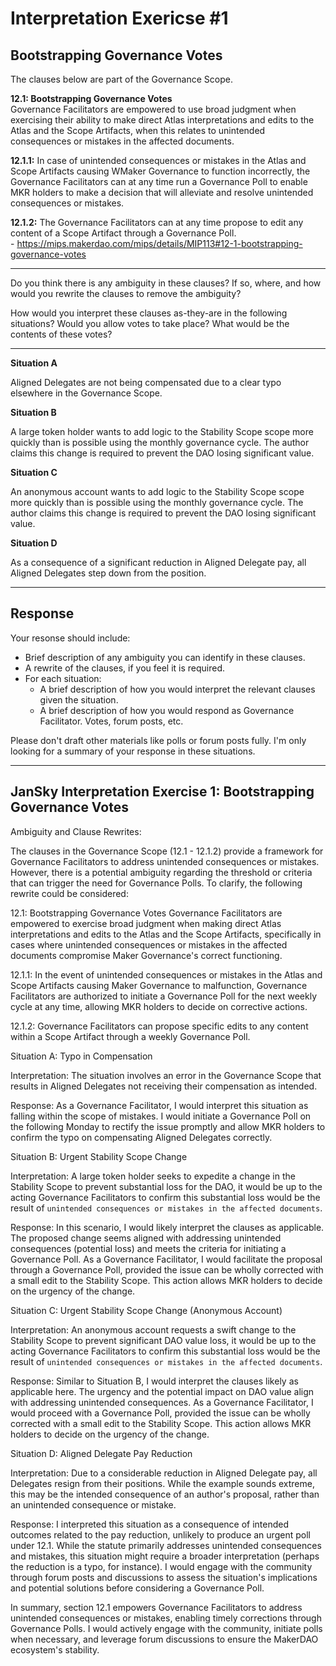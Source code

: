 # Interpretation Exericse #1

## Bootstrapping Governance Votes

The clauses below are part of the Governance Scope.  

**12.1: Bootstrapping Governance Votes**  
Governance Facilitators are empowered to use broad judgment when exercising their ability to make direct Atlas interpretations and edits to the Atlas and the Scope Artifacts, when this relates to unintended consequences or mistakes in the affected documents.  

**12.1.1:**
In case of unintended consequences or mistakes in the Atlas and Scope Artifacts causing WMaker Governance to function incorrectly, the Governance Facilitators can at any time run a Governance Poll to enable MKR holders to make a decision that will alleviate and resolve unintended consequences or mistakes.  

**12.1.2:**
The Governance Facilitators can at any time propose to edit any content of a Scope Artifact through a Governance Poll.  
\- https://mips.makerdao.com/mips/details/MIP113#12-1-bootstrapping-governance-votes  

---

Do you think there is any ambiguity in these clauses? If so, where, and how would you rewrite the clauses to remove the ambiguity?

How would you interpret these clauses as-they-are in the following situations? Would you allow votes to take place? What would be the contents of these votes?

---

**Situation A**

Aligned Delegates are not being compensated due to a clear typo elsewhere in the Governance Scope.

**Situation B**

A large token holder wants to add logic to the Stability Scope scope more quickly than is possible using the monthly governance cycle. The author claims this change is required to prevent the DAO losing significant value.

**Situation C**

An anonymous account wants to add logic to the Stability Scope scope more quickly than is possible using the monthly governance cycle. The author claims this change is required to prevent the DAO losing significant value.

**Situation D**

As a consequence of a significant reduction in Aligned Delegate pay, all Aligned Delegates step down from the position. 

---

## Response

Your resonse should include:
* Brief description of any ambiguity you can identify in these clauses.
* A rewrite of the clauses, if you feel it is required.
* For each situation:
    * A brief description of how you would interpret the relevant clauses given the situation.
    * A brief description of how you would respond as Governance Facilitator. Votes, forum posts, etc. 

Please don't draft other materials like polls or forum posts fully. I'm only looking for a summary of your response in these situations. 

---


## JanSky Interpretation Exercise 1: Bootstrapping Governance Votes

Ambiguity and Clause Rewrites:

The clauses in the Governance Scope (12.1 - 12.1.2) provide a framework for Governance Facilitators to address unintended consequences or mistakes. However, there is a potential ambiguity regarding the threshold or criteria that can trigger the need for Governance Polls. To clarify, the following rewrite could be considered:

12.1: Bootstrapping Governance Votes
Governance Facilitators are empowered to exercise broad judgment when making direct Atlas interpretations and edits to the Atlas and the Scope Artifacts, specifically in cases where unintended consequences or mistakes in the affected documents compromise Maker Governance's correct functioning.

12.1.1: In the event of unintended consequences or mistakes in the Atlas and Scope Artifacts causing Maker Governance to malfunction, Governance Facilitators are authorized to initiate a Governance Poll for the next weekly cycle at any time, allowing MKR holders to decide on corrective actions.

12.1.2: Governance Facilitators can propose specific edits to any content within a Scope Artifact through a weekly Governance Poll.

Situation A: Typo in Compensation

Interpretation: The situation involves an error in the Governance Scope that results in Aligned Delegates not receiving their compensation as intended.

Response: As a Governance Facilitator, I would interpret this situation as falling within the scope of mistakes. I would initiate a Governance Poll on the following Monday to rectify the issue promptly and allow MKR holders to confirm the typo on compensating Aligned Delegates correctly.

Situation B: Urgent Stability Scope Change

Interpretation: A large token holder seeks to expedite a change in the Stability Scope to prevent substantial loss for the DAO, it would be up to the acting Governance Facilitators to confirm this substantial loss would be the result of `unintended consequences or mistakes in the affected documents`.

Response: In this scenario, I would likely interpret the clauses as applicable. The proposed change seems aligned with addressing unintended consequences (potential loss) and meets the criteria for initiating a Governance Poll. As a Governance Facilitator, I would facilitate the proposal through a Governance Poll, provided the issue can be wholly corrected with a small edit to the Stability Scope. This action allows MKR holders to decide on the urgency of the change.

Situation C: Urgent Stability Scope Change (Anonymous Account)

Interpretation: An anonymous account requests a swift change to the Stability Scope to prevent significant DAO value loss, it would be up to the acting Governance Facilitators to confirm this substantial loss would be the result of `unintended consequences or mistakes in the affected documents`.

Response: Similar to Situation B, I would interpret the clauses likely as applicable here. The urgency and the potential impact on DAO value align with addressing unintended consequences. As a Governance Facilitator, I would proceed with a Governance Poll, provided the issue can be wholly corrected with a small edit to the Stability Scope. This action allows MKR holders to decide on the urgency of the change.

Situation D: Aligned Delegate Pay Reduction

Interpretation: Due to a considerable reduction in Aligned Delegate pay, all Delegates resign from their positions. While the example sounds extreme, this may be the intended consequence of an author's proposal, rather than an unintended consequence or mistake. 

Response: I interpreted this situation as a consequence of intended outcomes related to the pay reduction, unlikely to produce an urgent poll under 12.1. While the statute primarily addresses unintended consequences and mistakes, this situation might require a broader interpretation (perhaps the reduction is a typo, for instance). I would engage with the community through forum posts and discussions to assess the situation's implications and potential solutions before considering a Governance Poll.

In summary, section 12.1 empowers Governance Facilitators to address unintended consequences or mistakes, enabling timely corrections through Governance Polls. I would actively engage with the community, initiate polls when necessary, and leverage forum discussions to ensure the MakerDAO ecosystem's stability.
